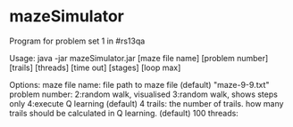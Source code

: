 mazeSimulator
=============

Program for problem set 1 in #rs13qa

Usage:
java -jar mazeSimulator.jar [maze file name] [problem number] [trails] [threads] [time out] [stages] [loop max]

Options:
maze file name: file path to maze file (default) "maze-9-9.txt"
problem number: 2:random walk, visualised 3:random walk, shows steps only 4:execute Q learning (default) 4
trails: the number of trails. how many trails should be calculated in Q learning. (default) 100
threads: 
